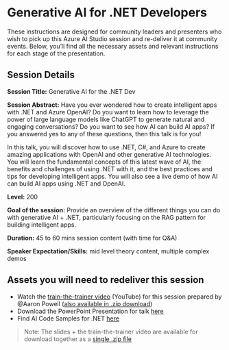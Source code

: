 # Generative AI for .NET Developers

These instructions are designed for community leaders and presenters who wish to pick up this Azure AI Studio session and re-deliver it at community events. Below, you’ll find all the necessary assets and relevant instructions for each stage of the presentation.

## Session Details

**Session Title:** Generative AI for the .NET Dev

**Session Abstract:** Have you ever wondered how to create intelligent apps with .NET and Azure OpenAI? Do you want to learn how to leverage the power of large language models like ChatGPT to generate natural and engaging conversations? Do you want to see how AI can build AI apps? If you answered yes to any of these questions, then this talk is for you! 
 
In this talk, you will discover how to use .NET, C#, and Azure to create amazing applications with OpenAI and other generative AI technologies. You will learn the fundamental concepts of this latest wave of AI, the benefits and challenges of using .NET with it, and the best practices and tips for developing intelligent apps. You will also see a live demo of how AI can build AI apps using .NET and OpenAI. 

**Level:** 200

**Goal of the session:** Provide an overview of the different things you can do with generative AI + .NET, particularly focusing on the RAG pattern for building intelligent apps.

**Duration:** 45 to 60 mins session content (with time for Q&A)

**Speaker Expectation/Skills:** mid level theory content, multiple complex demos

## Assets you will need to redeliver this session

* Watch the [train-the-trainer video](https://www.youtube.com/watch?v=6QRNDFurwCM) (YouTube) for this session prepared by @Aaron Powell ([also available in .zip download](https://github.com/microsoft/community-content/releases/download/SeasonOfAI/Generative.AI.for.Dotnet.Developers.May2024.zip))
* Download the PowerPoint Presentation for talk [here](https://github.com/microsoft/community-content/releases/download/SeasonOfAI/Generative.AI.for.dotnet.Devs.May2024.pptx)
* Find AI Code Samples for .NET [here](https://github.com/dotnet/ai-samples)

> Note: The slides + the train-the-trainer video are available for download together as a [single .zip file](https://github.com/microsoft/community-content/releases/download/SeasonOfAI/Generative.AI.for.Dotnet.Developers.May2024.zip)
